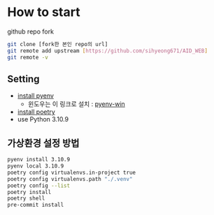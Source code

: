 # How to start

github repo fork
```sh
git clone [fork한 본인 repo의 url]
git remote add upstream [https://github.com/sihyeong671/AID_WEB]
git remote -v
```

## Setting
- [install pyenv](https://github.com/pyenv/pyenv)
  - 윈도우는 이 링크로 설치 : [pyenv-win](https://github.com/pyenv-win/pyenv-win)
- [install poetry](https://python-poetry.org/docs/)
- use Python 3.10.9

## 가상환경 설정 방법
```sh
pyenv install 3.10.9
pyenv local 3.10.9
poetry config virtualenvs.in-project true
poetry config virtualenvs.path "./.venv"
poetry config --list
poetry install
poetry shell
pre-commit install
```
